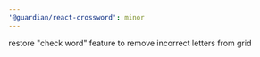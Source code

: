 ```yaml
---
'@guardian/react-crossword': minor
---
```


restore "check word" feature to remove incorrect letters from grid
